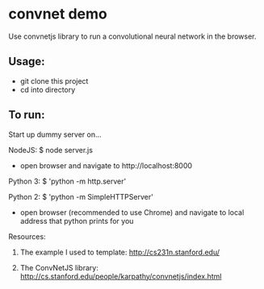 # convnet demo
Use convnetjs library to run a convolutional neural network in the browser.

## Usage:
- git clone this project
- cd into directory

## To run:
Start up dummy server on...

NodeJS: $ node server.js  
- open browser and navigate to http://localhost:8000

Python 3:
$ 'python -m http.server'

Python 2:
$ 'python -m SimpleHTTPServer'
- open browser (recommended to use Chrome) and navigate to local address that python prints for you


Resources:

1. The example I used to template:
http://cs231n.stanford.edu/

2. The ConvNetJS library:
http://cs.stanford.edu/people/karpathy/convnetjs/index.html
